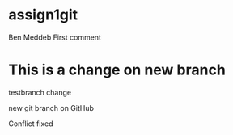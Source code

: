 # assign1git
Ben Meddeb
First comment

This is a change on new branch
=======
testbranch change

new git branch on GitHub

Conflict fixed

